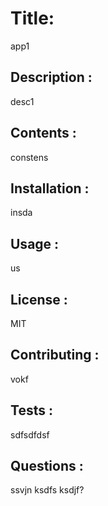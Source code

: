 # Title: 
 app1 
 ## Description : 
 desc1 
 ## Contents : 
 constens  
  ## Installation : 
 insda 
 ## Usage : 
 us 
 ## License : 
 MIT 
 ## Contributing : 
 vokf 
 ## Tests : 
 sdfsdfdsf 
 ## Questions : 
 ssvjn ksdfs ksdjf? 
